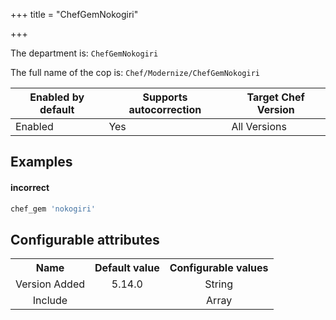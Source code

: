 +++
title = "ChefGemNokogiri"

+++

<!-- This content is automatically generated. See https://github.com/chef/chef-web-docs/blob/main/generated/README.md -->

The department is: `ChefGemNokogiri`

The full name of the cop is: `Chef/Modernize/ChefGemNokogiri`

| Enabled by default | Supports autocorrection | Target Chef Version |
| --- | --- | --- |
| Enabled | Yes | All Versions |

## Examples


#### incorrect

```ruby
chef_gem 'nokogiri'
```

## Configurable attributes

<table>
<tbody><tr>
<th>Name</th>
<th>Default value</th>
<th>Configurable values</th>
</tr>
<tr>
<td style="text-align:center">Version Added</td>
<td style="text-align:center">5.14.0</td>
<td style="text-align:center">String</td>
</tr>
<tr><td style="text-align:center">Include</td>
<td style="text-align:center"><ul>
</ul>
</td>
<td style="text-align:center">Array</td>
</tr></tbody></table>
